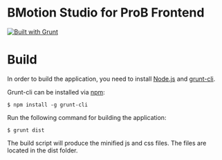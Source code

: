# BMotion Studio for ProB Frontend

[![Built with Grunt](https://cdn.gruntjs.com/builtwith.png)](http://gruntjs.com/)

# Build

In order to build the application, you need to install <a href="https://nodejs.org/">Node.js</a> and <a href="https://github.com/gruntjs/grunt-cli">grunt-cli</a>.

Grunt-cli can be installed via <a href="https://github.com/npm/npm">npm</a>:

```
$ npm install -g grunt-cli 
```

Run the following command for building the application:

```
$ grunt dist
```

The build script will produce the minified js and css files. The files are located in the dist folder.
